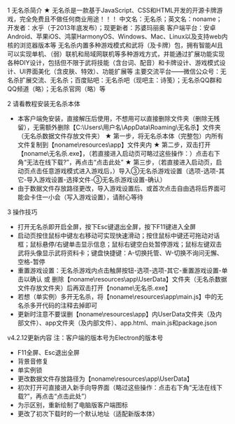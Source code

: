 1 无名杀简介
★ 无名杀是一款基于JavaScript、CSS和HTML开发的开源卡牌游戏，完全免费且不做任何商业用途！！！
中文名：无名杀；英文名：noname；开发者：水乎（于2013年底发布）；现更新者：苏婆玛丽奥
客户端平台：安卓Android、苹果iOS、鸿蒙HarmonyOS、Windows、Mac、Linux以及支持web内核的浏览器版本等
无名杀内置多种游戏模式和武将（及卡牌）包，拥有智能AI且可以实现单机、（弱）联机和局域网联机等多种游戏方式，并能通过扩展功能实现各种DIY设计，包括但不限于武将技能（含台词、配音）和卡牌设计、游戏模式设计、UI界面美化（含皮肤、特效）、功能扩展等
主要交流平台——微信公众号：无名杀扩展交流、无名杀；百度贴吧：无名杀吧（现吧主：诗笺）；无名杀QQ群和QQ频道（略）；无名杀官网（略）等

2 请看教程安装无名杀本体
- 本客户端免安装，直接解压后使用，不想用可以直接删除文件夹（删除无残留），无需额外删除【C:\Users\用户名\AppData\Roaming\无名杀】文件夹（无名杀数据文件存放文件夹）
★ 第一步，将无名杀本体（完整包）内所有文件复制到【noname\resources\app】文件夹内
★ 第二步，双击打开【noname\无名杀.exe】，（若直接进入启动页可略过这些操作：）点击右下角“无法在线下载?”，再点击“点击此处”
★ 第三步，（若直接进入启动页，启动页点击任意游戏模式进入游戏后，）导入③无名杀游戏设置（选项-选项-其它-导入游戏设置-选择文件-③无名杀游戏设置-确认）
- 由于数据文件存放路径更改，导入游戏设置后、或首次点击自由选将后界面可能会卡住一小会（写入游戏设置），请耐心等待

3 操作技巧
- 打开无名杀即开启全屏，按下Esc键退出全屏，按下F11键进入全屏
- 启动页按住鼠标中键左右移动可实现快速滑动；按住鼠标中键还可拖动对话框；鼠标悬停/右键单击显示信息；鼠标右键空白处暂停游戏；鼠标左键双击武将头像显示武将资料卡；键盘快捷键：A-切换托管、W-切换不询问无懈、空格-暂停
- 重置游戏设置：无名杀游戏内点击触屏按钮-选项-选项-其它-重置游戏设置-单击以确认 或 删除【noname\resources\app\UserData】文件夹（无名杀数据文件存放文件夹）后再双击打开【noname\无名杀.exe】
- 若想（单实例）多开无名杀，将【noname\resources\app\main.js】中的无名杀多开代码的注释去掉即可
- 更新时注意不要误删【noname\resources\app】内UserData文件夹（及内部文件）、app文件夹（及内部文件）、app.html、main.js和package.json

v4.2.12更新内容
注：客户端的版本号为Electron的版本号
- F11全屏、Esc退出全屏
- 背景音修复
- 单实例锁
- 更改数据文件存放路径为【noname\resources\app\UserData】
- 初次打开可直接进入新手向导界面（略过这些操作：点击右下角“无法在线下载?”，再点击“点击此处”）
- 为示区别，重新绘制了电脑版客户端图标
- 更改了初次下载时的一个默认地址（适配新版本体）

